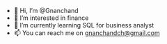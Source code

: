 - 👋 Hi, I’m @Gnanchand
- 👀 I’m interested in finance
- 🌱 I’m currently learning SQL for business analyst
- 📫 You can reach me on gnanchandch@gmail.com

<!---
Gnanchand/Gnanchand is a ✨ special ✨ repository because its `README.md` (this file) appears on your GitHub profile.
You can click the Preview link to take a look at your changes.
--->
